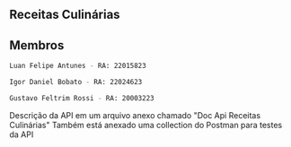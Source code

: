 ## Receitas Culinárias
## Membros
```bash
Luan Felipe Antunes - RA: 22015823
```
```bash
Igor Daniel Bobato - RA: 22024623
```
```bash
Gustavo Feltrim Rossi - RA: 20003223
```

Descrição da API em um arquivo anexo chamado "Doc Api Receitas Culinárias"
Também está anexado uma collection do Postman para testes da API